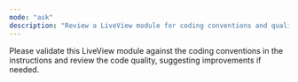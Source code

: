 ```yaml
---
mode: "ask"
description: "Review a LiveView module for coding conventions and quality."
---
```


Please validate this LiveView module against the coding conventions in the instructions and review the code quality, suggesting improvements if needed.

